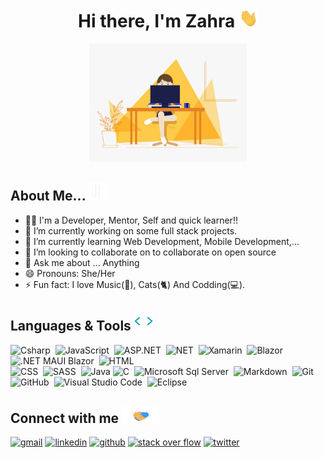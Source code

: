 <h1 align="center">
  Hi there, I'm Zahra
  <img src="gifs/wave.gif" alt="wave" width="30px" height="30px" />
</h1>

<div align="center">
  <img
    src="gifs/girl-programmer.gif"
    alt="girl programmer"
    width="50%"
    height="32%"
  />
</div>

## About Me... <img src="gifs/giphy.webp" alt="chart" width="30px" height="30px" />
- 👨‍💻 I'm a Developer, Mentor, Self and quick learner!!
- 🔭 I’m currently working on some full stack projects.
- 🌱 I’m currently learning Web Development, Mobile Development,...
- 👯 I’m looking to collaborate on to collaborate on open source
- 💬 Ask me about ... Anything
- 😄 Pronouns: She/Her
- ⚡ Fun fact: I love Music(🎵), Cats(🐈) And Codding(💻).

## Languages & Tools <img src="gifs/tag.webp" alt="tag" width="30px" height="30px" />
![Csharp](https://img.shields.io/badge/-Csharp-05122A?style=flat&logo=csharp&logoColor=8A2BE2)&nbsp;
![JavaScript](https://img.shields.io/badge/-JavaScript-05122A?style=flat&logo=javascript)&nbsp;
![ASP.NET](https://img.shields.io/badge/-ASP.NET-05122A?style=flat-square&logo=visualstudio&logoColor=8A2BE2)&nbsp;
![NET](https://img.shields.io/badge/-.NET-05122A?style=flat-square&logo=.NET&logoColor=8A2BE2)&nbsp;
![Xamarin](https://img.shields.io/badge/-Xamarin-05122A?style=flat&logo=xamarin)&nbsp;
![Blazor](https://img.shields.io/badge/-Blazor-05122A?style=flat&logo=Blazor)&nbsp;
![.NET MAUI Blazor](https://img.shields.io/badge/-.NET%20MAUI%20Blazor-05122A?style=flat&logo=Blazor)&nbsp;
![HTML](https://img.shields.io/badge/-HTML-05122A?style=flat&logo=HTML5)&nbsp;\
![CSS](https://img.shields.io/badge/-CSS-05122A?style=flat&logo=CSS3&logoColor=1572B6)&nbsp;
![SASS](https://img.shields.io/badge/-SASS-05122A?style=flat&logo=Sass&logoColor=1572B6)&nbsp;
![Java](https://img.shields.io/badge/-Java-05122A?style=flat&logo=Java&logoColor=FFA518) 
![C](https://img.shields.io/badge/-C-05122A?style=flat&logo=C&logoColor=A8B9CC)&nbsp;
![Microsoft Sql Server](https://img.shields.io/badge/-Sql%20Server-05122A?style=flat-square&logo=microsoft-sql-server&logoColor=CC2927)&nbsp;
![Markdown](https://img.shields.io/badge/-Markdown-05122A?style=flat&logo=markdown)&nbsp;
![Git](https://img.shields.io/badge/-Git-05122A?style=flat&logo=git)&nbsp;
![GitHub](https://img.shields.io/badge/-GitHub-05122A?style=flat&logo=github)&nbsp;
![Visual Studio Code](https://img.shields.io/badge/-Visual%20Studio%20Code-05122A?style=flat&logo=visual-studio-code&logoColor=007ACC)&nbsp;
![Eclipse](https://img.shields.io/badge/-Eclipse-05122A?style=flat&logo=eclipse-ide&logoColor=2C2255)

## Connect with me <img src="gifs/handshake.gif" alt="hand shake" width="60px"/>
[<img src="https://img.icons8.com/doodle/344/gmail.png" alt="gmail" width="40px"/>](http://zahra.bayat13799@gmail.com)
[<img src="https://img.icons8.com/doodle/40/000000/linkedin--v2.png" alt="linkedin" width="40px"/>](http://linkedin.com/in/zahra-bayat-61b758171)
[<img src="https://img.icons8.com/doodle/40/000000/github--v1.png" alt="github" width="40px"/>](https://github.com/zahrabayatt)
[<img src="https://img.icons8.com/external-tal-revivo-color-tal-revivo/2x/external-stack-overflow-is-a-question-and-answer-site-for-professional-logo-color-tal-revivo.png" alt="stack over flow" width="40px" height="35px"/>](https://stackoverflow.com/users/11331074/zahra-bayat)
[<img src="https://img.icons8.com/doodle/1x/twitter-squared--v2.png" alt="twitter" width="40px"/>](https://twitter.com/zarrabatt?s=21&t=41KOJrKG4PjvajcyUMOwHQ)
